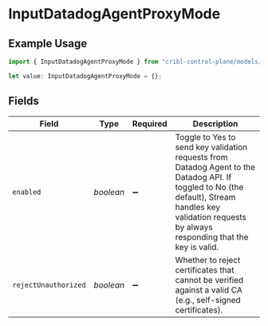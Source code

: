 # InputDatadogAgentProxyMode

## Example Usage

```typescript
import { InputDatadogAgentProxyMode } from "cribl-control-plane/models/operations";

let value: InputDatadogAgentProxyMode = {};
```

## Fields

| Field                                                                                                                                                                                                   | Type                                                                                                                                                                                                    | Required                                                                                                                                                                                                | Description                                                                                                                                                                                             |
| ------------------------------------------------------------------------------------------------------------------------------------------------------------------------------------------------------- | ------------------------------------------------------------------------------------------------------------------------------------------------------------------------------------------------------- | ------------------------------------------------------------------------------------------------------------------------------------------------------------------------------------------------------- | ------------------------------------------------------------------------------------------------------------------------------------------------------------------------------------------------------- |
| `enabled`                                                                                                                                                                                               | *boolean*                                                                                                                                                                                               | :heavy_minus_sign:                                                                                                                                                                                      | Toggle to Yes to send key validation requests from Datadog Agent to the Datadog API. If toggled to No (the default), Stream handles key validation requests by always responding that the key is valid. |
| `rejectUnauthorized`                                                                                                                                                                                    | *boolean*                                                                                                                                                                                               | :heavy_minus_sign:                                                                                                                                                                                      | Whether to reject certificates that cannot be verified against a valid CA (e.g., self-signed certificates).                                                                                             |